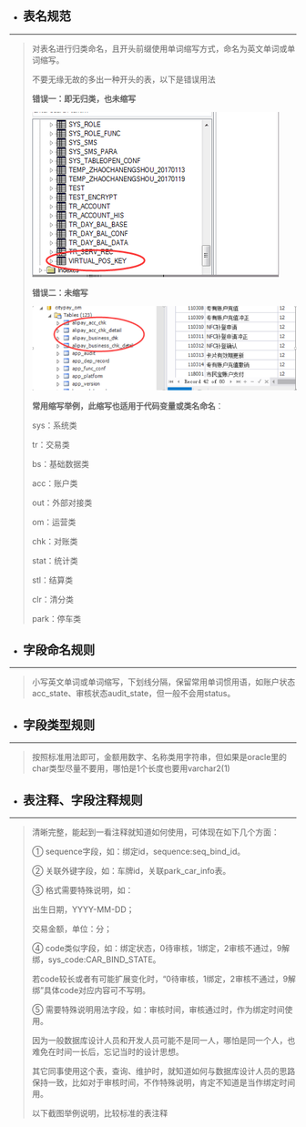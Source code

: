 * ## 表名规范

---

> 对表名进行归类命名，且开头前缀使用单词缩写方式，命名为英文单词或单词缩写。
>
> 不要无缘无故的多出一种开头的表，以下是错误用法
>
> **错误一：即无归类，也未缩写**
>
> ![](/assets/err_table_name.png)
>
> **错误二：未缩写**
>
> ![](/assets/err_table_name_1.png)
>
> **常用缩写举例，此缩写也适用于代码变量或类名命名**：
>
> sys：系统类
>
> tr：交易类
>
> bs：基础数据类
>
> acc：账户类
>
> out：外部对接类
>
> om：运营类
>
> chk：对账类
>
> stat：统计类
>
> stl：结算类
>
> clr：清分类
>
> park：停车类

* ## 字段命名规则

---

> 小写英文单词或单词缩写，下划线分隔，保留常用单词惯用语，如账户状态acc\_state、审核状态audit\_state，但一般不会用status。

* ## 字段类型规则

---

> 按照标准用法即可，金额用数字、名称类用字符串，但如果是oracle里的char类型尽量不要用，哪怕是1个长度也要用varchar2\(1\)

* ## 表注释、字段注释规则

---

> 清晰完整，能起到一看注释就知道如何使用，可体现在如下几个方面：
>
> ①    sequence字段，如：绑定id，sequence:seq\_bind\_id。
>
> ②    关联外键字段，如：车牌id，关联park\_car\_info表。
>
> ③    格式需要特殊说明，如：
>
> 出生日期，YYYY-MM-DD；
>
> 交易金额，单位：分；
>
> ④    code类似字段，如：绑定状态，0待审核，1绑定，2审核不通过，9解绑，sys\_code:CAR\_BIND\_STATE。
>
> 若code较长或者有可能扩展变化时，“0待审核，1绑定，2审核不通过，9解绑”具体code对应内容可不写明。
>
> ⑤    需要特殊说明用法字段，如：审核时间，审核通过时，作为绑定时间使用。
>
> 因为一般数据库设计人员和开发人员可能不是同一人，哪怕是同一个人，也难免在时间一长后，忘记当时的设计思想。
>
> 其它同事使用这个表，查询、维护时，就知道如何与数据库设计人员的思路保持一致，比如对于审核时间，不作特殊说明，肯定不知道是当作绑定时间用。
>
> 以下截图举例说明，比较标准的表注释



